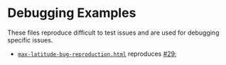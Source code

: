 # Debugging Examples

These files reproduce difficult to test issues and are used for debugging specific issues.

* [`max-latitude-bug-reproduction.html`](./max-latitude-bug-reproduction.html) reproduces [#29](https://github.com/maplibre/maplibre-gl-leaflet/issues/29);